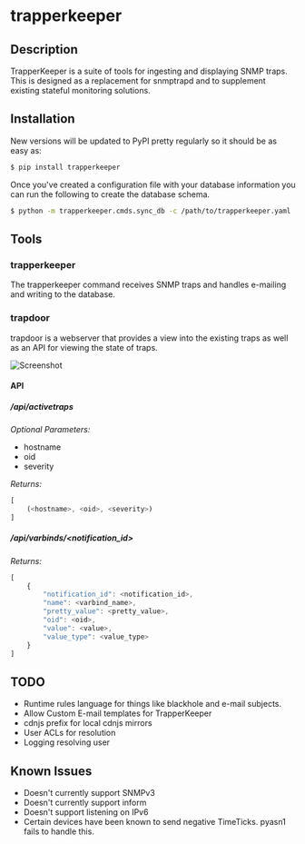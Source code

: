 # trapperkeeper

## Description
TrapperKeeper is a suite of tools for ingesting and displaying SNMP traps. This 
is designed as a replacement for snmptrapd and to supplement existing stateful
monitoring solutions.

## Installation

New versions will be updated to PyPI pretty regularly so it should be as easy
as:

```bash
$ pip install trapperkeeper
```

Once you've created a configuration file with your database information you
can run the following to create the database schema.

```bash
$ python -m trapperkeeper.cmds.sync_db -c /path/to/trapperkeeper.yaml
```
## Tools

### trapperkeeper

The trapperkeeper command receives SNMP traps and handles e-mailing and writing
to the database.

### trapdoor

trapdoor is a webserver that provides a view into the existing traps as well as an
API for viewing the state of traps.

![Screenshot](https://raw.githubusercontent.com/dropbox/trapperkeeper/master/images/trapdoor.png)

#### API

##### /api/activetraps
_*Optional Parameters:*_
 * hostname
 * oid
 * severity

_*Returns:*_
```javascript
[
    (<hostname>, <oid>, <severity>)
]
```

##### /api/varbinds/<notification_id>

_*Returns:*_
```javascript
[
    {
        "notification_id": <notification_id>,
        "name": <varbind_name>,
        "pretty_value": <pretty_value>,
        "oid": <oid>,
        "value": <value>,
        "value_type": <value_type>
    }
]
```

## TODO

  * Runtime rules language for things like blackhole and e-mail subjects.
  * Allow Custom E-mail templates for TrapperKeeper
  * cdnjs prefix for local cdnjs mirrors
  * User ACLs for resolution
  * Logging resolving user

## Known Issues

  * Doesn't currently support SNMPv3
  * Doesn't currently support inform
  * Doesn't support listening on IPv6
  * Certain devices have been known to send negative TimeTicks. pyasn1 fails to handle this.
